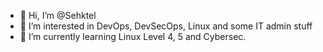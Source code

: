 - 👋 Hi, I’m @Sehktel
- 👀 I’m interested in DevOps, DevSecOps, Linux and some IT admin stuff
- 🌱 I’m currently learning Linux Level 4, 5 and Cybersec.

<!---
- 💞️ I’m looking to collaborate on SRE, EdTech 
- 📫 How to reach me ...
Sehktel/Sehktel is a ✨ special ✨ repository because its `README.md` (this file) appears on your GitHub profile.
You can click the Preview link to take a look at your changes.
--->
